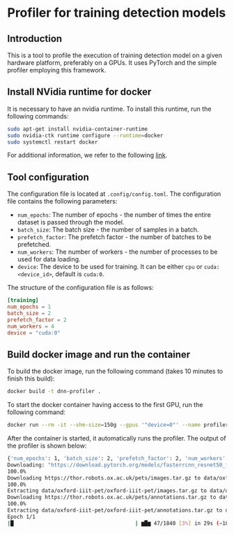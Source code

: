 # Profiler for training detection models 

## Introduction

This is a tool to profile the execution of training detection model on a given hardware platform, preferably on a GPUs. 
It uses PyTorch and the simple profiler employing this framework.

## Install NVidia runtime for docker

It is necessary to have an nvidia runtime. To install this runtime,
run the following commands:

```bash
sudo apt-get install nvidia-container-runtime
sudo nvidia-ctk runtime configure --runtime=docker
sudo systemctl restart docker
```

For additional information, we refer to the following 
[link](https://docs.nvidia.com/datacenter/cloud-native/container-toolkit/latest/install-guide.html).

## Tool configuration 

The configuration file is located at `.config/config.toml`. The configuration file contains the following parameters:

- `num_epochs`: The number of epochs - the number of times the entire dataset is passed through the model.
- `batch_size`: The batch size - the number of samples in a batch.
- `prefetch_factor`: The prefetch factor - the number of batches to be prefetched.
- `num_workers`: The number of workers - the number of processes to be used for data loading.
- `device`: The device to be used for training. It can be either `cpu` or `cuda:<device_id>`, default is `cuda:0`.


The structure of the configuration file is as follows:

```toml
[training]
num_epochs = 1
batch_size = 2
prefetch_factor = 2
num_workers = 4
device = "cuda:0"
```


## Build docker image and run the container

To build the docker image, run the following command (takes 10 minutes to finish this build):

```bash
docker build -t dnn-profiler .
```

To start the docker container having access to the first GPU, run the following command:

```bash
docker run --rm -it --shm-size=150g --gpus '"device=0"' --name profiler-gpu-0 -v ${PWD}/.config:/app/.config dnn-profiler
```

After the container is started, it automatically runs the profiler. The output of the profiler is shown below: 

```bash
{'num_epochs': 1, 'batch_size': 2, 'prefetch_factor': 2, 'num_workers': 4}
Downloading: "https://download.pytorch.org/models/fasterrcnn_resnet50_fpn_coco-258fb6c6.pth" to /root/.cache/torch/hub/checkpoints/fasterrcnn_resnet50_fpn_coco-258fb6c6.pth
100.0%
Downloading https://thor.robots.ox.ac.uk/pets/images.tar.gz to data/oxford-iiit-pet/oxford-iiit-pet/images.tar.gz
100.0%
Extracting data/oxford-iiit-pet/oxford-iiit-pet/images.tar.gz to data/oxford-iiit-pet/oxford-iiit-pet
Downloading https://thor.robots.ox.ac.uk/pets/annotations.tar.gz to data/oxford-iiit-pet/oxford-iiit-pet/annotations.tar.gz
100.0%
Extracting data/oxford-iiit-pet/oxford-iiit-pet/annotations.tar.gz to data/oxford-iiit-pet/oxford-iiit-pet
Epoch 1/1
|█                                       | ▆█▆ 47/1840 [3%] in 29s (~18:10, 1.6/s)
```
